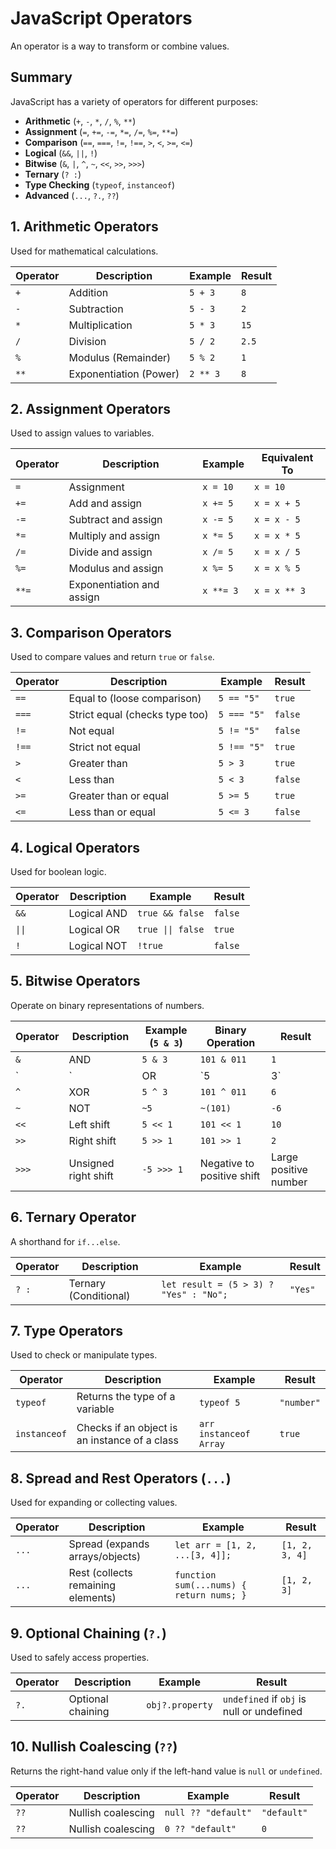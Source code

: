 # JavaScript Operators

An operator is a way to transform or combine values.

## Summary
JavaScript has a variety of operators for different purposes:
- **Arithmetic** (`+`, `-`, `*`, `/`, `%`, `**`)
- **Assignment** (`=`, `+=`, `-=`, `*=`, `/=`, `%=`, `**=`)
- **Comparison** (`==`, `===`, `!=`, `!==`, `>`, `<`, `>=`, `<=`)
- **Logical** (`&&`, `||`, `!`)
- **Bitwise** (`&`, `|`, `^`, `~`, `<<`, `>>`, `>>>`)
- **Ternary** (`? :`)
- **Type Checking** (`typeof`, `instanceof`)
- **Advanced** (`...`, `?.`, `??`)

## 1. Arithmetic Operators
Used for mathematical calculations.

| Operator | Description | Example | Result |
|----------|------------|---------|--------|
| `+`  | Addition | `5 + 3` | `8` |
| `-`  | Subtraction | `5 - 3` | `2` |
| `*`  | Multiplication | `5 * 3` | `15` |
| `/`  | Division | `5 / 2` | `2.5` |
| `%`  | Modulus (Remainder) | `5 % 2` | `1` |
| `**` | Exponentiation (Power) | `2 ** 3` | `8` |

## 2. Assignment Operators
Used to assign values to variables.

| Operator | Description | Example | Equivalent To |
|----------|------------|---------|---------------|
| `=`  | Assignment | `x = 10` | `x = 10` |
| `+=` | Add and assign | `x += 5` | `x = x + 5` |
| `-=` | Subtract and assign | `x -= 5` | `x = x - 5` |
| `*=` | Multiply and assign | `x *= 5` | `x = x * 5` |
| `/=` | Divide and assign | `x /= 5` | `x = x / 5` |
| `%=` | Modulus and assign | `x %= 5` | `x = x % 5` |
| `**=` | Exponentiation and assign | `x **= 3` | `x = x ** 3` |

## 3. Comparison Operators
Used to compare values and return `true` or `false`.

| Operator | Description | Example | Result |
|----------|------------|---------|--------|
| `==`  | Equal to (loose comparison) | `5 == "5"` | `true` |
| `===` | Strict equal (checks type too) | `5 === "5"` | `false` |
| `!=`  | Not equal | `5 != "5"` | `false` |
| `!==` | Strict not equal | `5 !== "5"` | `true` |
| `>`   | Greater than | `5 > 3` | `true` |
| `<`   | Less than | `5 < 3` | `false` |
| `>=`  | Greater than or equal | `5 >= 5` | `true` |
| `<=`  | Less than or equal | `5 <= 3` | `false` |

## 4. Logical Operators
Used for boolean logic.

| Operator | Description | Example | Result |
|----------|------------|---------|--------|
| `&&`  | Logical AND | `true && false` | `false` |
| `\|\|`  | Logical OR | `true \|\| false` | `true` |
| `!`   | Logical NOT | `!true` | `false` |

## 5. Bitwise Operators
Operate on binary representations of numbers.

| Operator | Description | Example (`5 & 3`) | Binary Operation | Result |
|----------|------------|------------------|----------------|--------|
| `&`  | AND | `5 & 3` | `101 & 011` | `1` |
| `|`  | OR | `5 | 3` | `101 | 011` | `7` |
| `^`  | XOR | `5 ^ 3` | `101 ^ 011` | `6` |
| `~`  | NOT | `~5` | `~(101)` | `-6` |
| `<<` | Left shift | `5 << 1` | `101 << 1` | `10` |
| `>>` | Right shift | `5 >> 1` | `101 >> 1` | `2` |
| `>>>` | Unsigned right shift | `-5 >>> 1` | Negative to positive shift | Large positive number |

## 6. Ternary Operator
A shorthand for `if...else`.

| Operator | Description | Example | Result |
|----------|------------|---------|--------|
| `? :` | Ternary (Conditional) | `let result = (5 > 3) ? "Yes" : "No";` | `"Yes"` |

## 7. Type Operators
Used to check or manipulate types.

| Operator | Description | Example | Result |
|----------|------------|---------|--------|
| `typeof` | Returns the type of a variable | `typeof 5` | `"number"` |
| `instanceof` | Checks if an object is an instance of a class | `arr instanceof Array` | `true` |

## 8. Spread and Rest Operators (`...`)
Used for expanding or collecting values.

| Operator | Description | Example | Result |
|----------|------------|---------|--------|
| `...` | Spread (expands arrays/objects) | `let arr = [1, 2, ...[3, 4]];` | `[1, 2, 3, 4]` |
| `...` | Rest (collects remaining elements) | `function sum(...nums) { return nums; }` | `[1, 2, 3]` |

## 9. Optional Chaining (`?.`)
Used to safely access properties.

| Operator | Description | Example | Result |
|----------|------------|---------|--------|
| `?.` | Optional chaining | `obj?.property` | `undefined` if `obj` is null or undefined |

## 10. Nullish Coalescing (`??`)
Returns the right-hand value only if the left-hand value is `null` or `undefined`.

| Operator | Description | Example | Result |
|----------|------------|---------|--------|
| `??` | Nullish coalescing | `null ?? "default"` | `"default"` |
| `??` | Nullish coalescing | `0 ?? "default"` | `0` |
